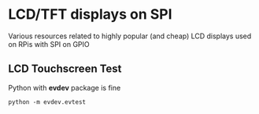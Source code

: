 # LCD/TFT displays on SPI
Various resources related to highly popular (and cheap) LCD displays used on RPis with SPI on GPIO


## LCD Touchscreen Test
Python with **evdev** package is fine
```
python -m evdev.evtest
```
